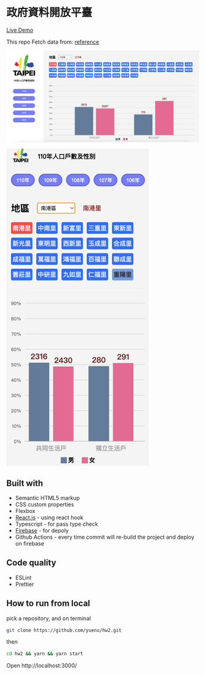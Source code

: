 # 政府資料開放平臺

[Live Demo](https://data-gov-fetch.web.app/)

This repo Fetch data from: [reference](https://data.gov.tw/dataset/14299)

![desktop](./design/screenshot.png)

![mobile](./design/screenshot-mobile.png)

## Built with

- Semantic HTML5 markup
- CSS custom properties
- Flexbox
- [React.js](https://reactjs.org/) - using react hook
- Typescript - for pass type check
- [Firebase](https://firebase.google.com/) - for depoly
- Github Actions - every time commit will re-build the project and deploy on firebase

## Code quality

- ESLint
- Prettier

## How to run from local

pick a repository, and on terminal

```bash
git clone https://github.com/yuenu/hw2.git
```

then

```bash
cd hw2 && yarn && yarn start
```

Open http://localhost:3000/
